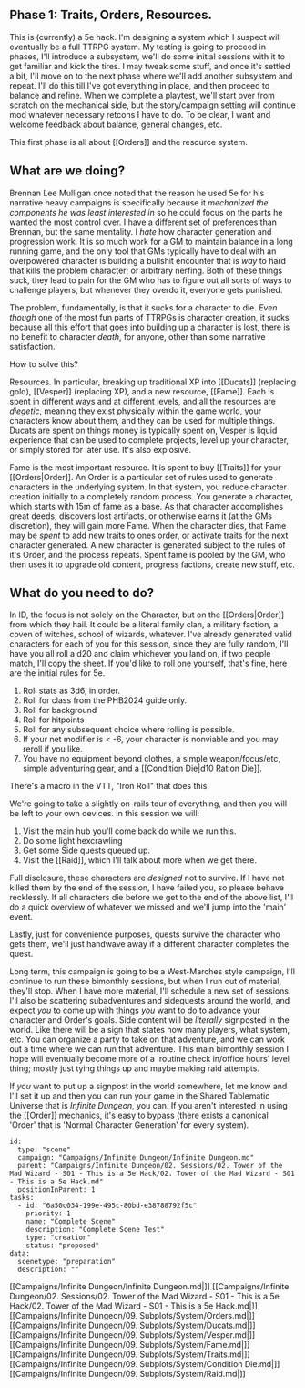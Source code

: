 ## Phase 1: Traits, Orders, Resources.

This is (currently) a 5e hack. I'm designing a system which I suspect will eventually be a full TTRPG system. My testing is going to proceed in phases, I'll introduce a subsystem, we'll do some initial sessions with it to get familiar and kick the tires. I may tweak some stuff, and once it's settled a bit, I'll move on to the next phase where we'll add another subsystem and repeat. I'll do this till I've got everything in place, and then proceed to balance and refine. When we complete a playtest, we'll start over from scratch on the mechanical side, but the story/campaign setting will continue mod whatever necessary retcons I have to do. To be clear, I want and welcome feedback about balance, general changes, etc. 

This first phase is all about [[Orders]] and the resource system.
## What are we doing?

Brennan Lee Mulligan once noted that the reason he used 5e for his narrative heavy campaigns is specifically because it _mechanized the components he was least interested in_ so he could focus on the parts he wanted the most control over. I have a different set of preferences than Brennan, but the same mentality. I _hate_ how character generation and progression work. It is so much work for a GM to maintain balance in a long running game, and the only tool that GMs typically have to deal with an overpowered character is building a bullshit encounter that is _way_ to hard that kills the problem character; or arbitrary nerfing. Both of these things suck, they lead to pain for the GM who has to figure out all sorts of ways to challenge players, but whenever they overdo it, everyone gets punished.

The problem, fundamentally, is that it sucks for a character to die. _Even though_ one of the most fun parts of TTRPGs is character creation, it sucks because all this effort that goes into building up a character is lost, there is no benefit to character _death_, for anyone, other than some narrative satisfaction.

How to solve this?

Resources. In particular, breaking up traditional XP into [[Ducats]] (replacing gold), [[Vesper]] (replacing XP), and a new resource, [[Fame]]. Each is spent in different ways and at different levels, and all the resources are _diegetic_, meaning they exist physically within the game world, your characters know about them, and they can be used for multiple things. Ducats are spent on things money is typically spent on, Vesper is liquid experience that can be used to complete projects, level up your character, or simply stored for later use. It's also explosive.

Fame is the most important resource. It is spent to buy [[Traits]] for your [[Orders|Order]]. An Order is a particular set of rules used to generate characters in the underlying system. In that system, you reduce character creation initially to a completely random process. You generate a character, which starts with 15m of fame as a base. As that character accomplishes great deeds, discovers lost artifacts, or otherwise earns it (at the GMs discretion), they will gain more Fame. When the character dies, that Fame may be _spent_ to add new traits to ones order, or activate traits for the next character generated. A new character is generated subject to the rules of it's Order, and the process repeats. Spent fame is pooled by the GM, who then uses it to upgrade old content, progress factions, create new stuff, etc.
## What do you need to do?

In ID, the focus is not solely on the Character, but on the [[Orders|Order]] from which they hail. It could be a literal family clan, a military faction, a coven of witches, school of wizards, whatever. I've already generated valid characters for each of you for this session, since they are fully random, I'll have you all roll a d20 and claim whichever you land on, if two people match, I'll copy the sheet. If you'd like to roll one yourself, that's fine, here are the initial rules for 5e.

1. Roll stats as 3d6, in order.
2. Roll for class from the PHB2024 guide only.
3. Roll for background
4. Roll for hitpoints
5. Roll for any subsequent choice where rolling is possible.
6. If your net modifier is < -6, your character is nonviable and you may reroll if you like.
7. You have no equipment beyond clothes, a simple weapon/focus/etc, simple adventuring gear, and a [[Condition Die|d10 Ration Die]].

There's a macro in the VTT, "Iron Roll" that does this.

We're going to take a slightly on-rails tour of everything, and then you will be left to your own devices. In this session we will:

1. Visit the main hub you'll come back do while we run this.
2. Do some light hexcrawling
3. Get some Side quests queued up.
4. Visit the [[Raid]], which I'll talk about more when we get there.

Full disclosure, these characters are _designed_ not to survive. If I have not killed them by the end of the session, I have failed you, so please behave recklessly. If all characters die before we get to the end of the above list, I'll do a quick overview of whatever we missed and we'll jump into the 'main' event.

Lastly, just for convenience purposes, quests survive the character who gets them, we'll just handwave away if a different character completes the quest.

Long term, this campaign is going to be a West-Marches style campaign, I'll continue to run these bimonthly sessions, but when I run out of material, they'll stop. When I have more material, I'll schedule a new set of sessions. I'll also be scattering subadventures and sidequests around the world, and expect _you_ to come up with things _you_ want to do to advance your character and Order's goals. Side content will be _literally_ signposted in the world. Like there will be a sign that states how many players, what system, etc. You can organize a party to take on that adventure, and we can work out a time where we can run that adventure. This main bimonthly session I hope will eventually become more of a 'routine check in/office hours' level thing; mostly just tying things up and maybe making raid attempts.

If _you_ want to put up a signpost in the world somewhere, let me know and I'll set it up and then you can run your game in the Shared Tablematic Universe that is _Infinite Dungeon_, you can. If you aren't interested in using the [[Order]] mechanics, it's easy to bypass (there exists a canonical 'Order' that is 'Normal Character Generation' for every system).



```RpgManager4
id: 
  type: "scene"
  campaign: "Campaigns/Infinite Dungeon/Infinite Dungeon.md"
  parent: "Campaigns/Infinite Dungeon/02. Sessions/02. Tower of the Mad Wizard - S01 - This is a 5e Hack/02. Tower of the Mad Wizard - S01 - This is a 5e Hack.md"
  positionInParent: 1
tasks: 
  - id: "6a50c034-199e-495c-80bd-e38788792f5c"
    priority: 1
    name: "Complete Scene"
    description: "Complete Scene Test"
    type: "creation"
    status: "proposed"
data: 
  scenetype: "preparation"
  description: ""
```

[[Campaigns/Infinite Dungeon/Infinite Dungeon.md|]]
[[Campaigns/Infinite Dungeon/02. Sessions/02. Tower of the Mad Wizard - S01 - This is a 5e Hack/02. Tower of the Mad Wizard - S01 - This is a 5e Hack.md|]]
[[Campaigns/Infinite Dungeon/09. Subplots/System/Orders.md|]]
[[Campaigns/Infinite Dungeon/09. Subplots/System/Ducats.md|]]
[[Campaigns/Infinite Dungeon/09. Subplots/System/Vesper.md|]]
[[Campaigns/Infinite Dungeon/09. Subplots/System/Fame.md|]]
[[Campaigns/Infinite Dungeon/09. Subplots/System/Traits.md|]]
[[Campaigns/Infinite Dungeon/09. Subplots/System/Condition Die.md|]]
[[Campaigns/Infinite Dungeon/09. Subplots/System/Raid.md|]]
